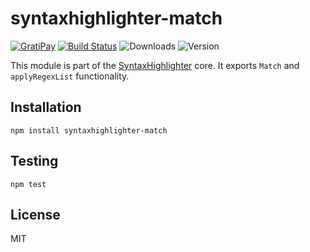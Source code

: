 # syntaxhighlighter-match

[![GratiPay](https://img.shields.io/gratipay/user/alexgorbatchev.svg)](https://gratipay.com/alexgorbatchev/)
[![Build Status](https://travis-ci.org/syntaxhighlighter/brush-xml.svg)](https://travis-ci.org/syntaxhighlighter/match)
![Downloads](https://img.shields.io/npm/dm/syntaxhighlighter-match.svg)
![Version](https://img.shields.io/npm/v/syntaxhighlighter-match.svg)

This module is part of the [SyntaxHighlighter](https://github.com/syntaxhighlighter/syntaxhighlighter) core. It exports `Match` and `applyRegexList` functionality. 

## Installation

```
npm install syntaxhighlighter-match
```

## Testing

```
npm test
```

## License

MIT
